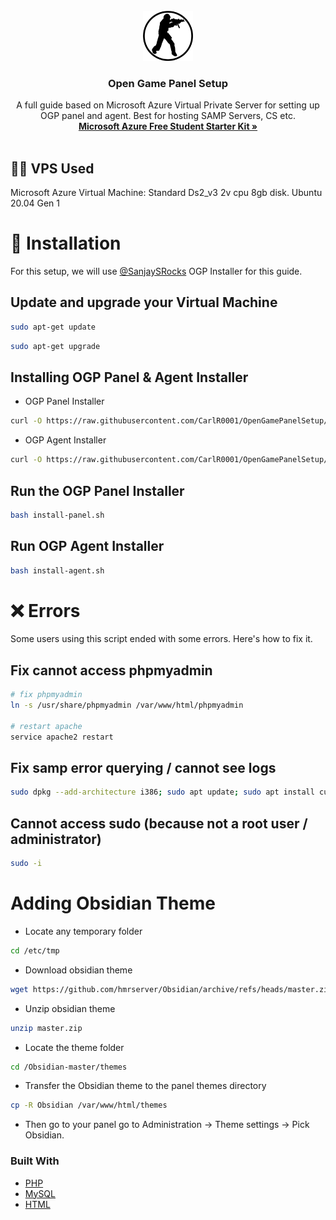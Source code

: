 <!-- PROJECT LOGO -->
<br />
<div align="center">
  <a href="https://github.com/CarlR0001/OpenGamePanelSetup">
    <img src="images/6736445.png" alt="Logo" width="80" height="80">
  </a>

  <h3 align="center">Open Game Panel Setup</h3>

  <p align="center">
    A full guide based on Microsoft Azure Virtual Private Server for setting up OGP panel and agent. Best for hosting SAMP Servers, CS etc.
    <br />
    <a href="https://azure.microsoft.com"><strong>Microsoft Azure Free Student Starter Kit »</strong></a>
    <br />
    <br />
  </p>
</div>

## 👨‍💻 VPS Used
Microsoft Azure Virtual Machine: Standard Ds2_v3 2v cpu 8gb disk. Ubuntu 20.04 Gen 1

# 📂 Installation
For this setup, we will use [@SanjaySRocks](https://github.com/SanjaySRocks) OGP Installer for this guide.

## Update and upgrade your Virtual Machine
```bash
sudo apt-get update
```
```bash
sudo apt-get upgrade
```

## Installing OGP Panel & Agent Installer
* OGP Panel Installer
```bash
curl -O https://raw.githubusercontent.com/CarlR0001/OpenGamePanelSetup/main/install-panel.sh
```

* OGP Agent Installer
```bash
curl -O https://raw.githubusercontent.com/CarlR0001/OpenGamePanelSetup/main/install-agent.sh
```

## Run the OGP Panel Installer
```bash
bash install-panel.sh
```

## Run OGP Agent Installer
```bash
bash install-agent.sh
```

# ❌ Errors
Some users using this script ended with some errors. Here's how to fix it.

## Fix cannot access phpmyadmin
```bash
# fix phpmyadmin
ln -s /usr/share/phpmyadmin /var/www/html/phpmyadmin

# restart apache
service apache2 restart
```

## Fix samp error querying / cannot see logs
```bash
sudo dpkg --add-architecture i386; sudo apt update; sudo apt install curl wget file tar bzip2 gzip unzip bsdmainutils python util-linux ca-certificates binutils bc jq tmux netcat lib32gcc1 lib32stdc++6
```

## Cannot access sudo (because not a root user / administrator)
```bash
sudo -i
```

# Adding Obsidian Theme
* Locate any temporary folder
```bash
cd /etc/tmp
```

* Download obsidian theme
```bash
wget https://github.com/hmrserver/Obsidian/archive/refs/heads/master.zip
```

* Unzip obsidian theme
```bash
unzip master.zip
```

* Locate the theme folder
```bash
cd /Obsidian-master/themes
```

* Transfer the Obsidian theme to the panel themes directory
```bash
cp -R Obsidian /var/www/html/themes
```
* Then go to your panel go to Administration -> Theme settings -> Pick Obsidian.

### Built With

* [PHP](https://nextjs.org/)
* [MySQL](https://nextjs.org/)
* [HTML](https://nextjs.org/)
